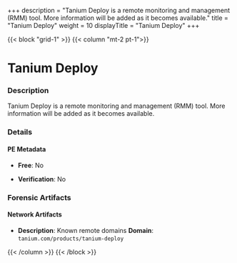 +++
description = "Tanium Deploy is a remote monitoring and management (RMM) tool. More information will be added as it becomes available."
title = "Tanium Deploy"
weight = 10
displayTitle = "Tanium Deploy"
+++


{{< block "grid-1" >}}
{{< column "mt-2 pt-1">}}

# Tanium Deploy


### Description

Tanium Deploy is a remote monitoring and management (RMM) tool. More information will be added as it becomes available.




### Details


#### PE Metadata


- **Free**: No

- **Verification**: No





### Forensic Artifacts




#### Network Artifacts

- **Description**: Known remote domains
  **Domain**: `tanium.com/products/tanium-deploy`








{{< /column >}}
{{< /block >}}
